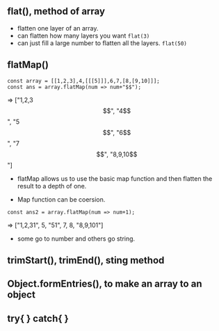 ## flat(), method of array

- flatten one layer of an array.
- can flatten how many layers you want ```flat(3)```
- can just fill a large number to flatten all the layers. ```flat(50)```


## flatMap()

```
const array = [[1,2,3],4,[[[5]]],6,7,[8,[9,10]]];
const ans = array.flatMap(num => num+"$$");
```

=> ["1,2,3$$", "4$$", "5$$", "6$$", "7$$", "8,9,10$$"]

- flatMap allows us to use the basic map function and then flatten the result to  a depth of one.

- Map function can be coersion.
```
const ans2 = array.flatMap(num => num+1);
```
=> ["1,2,31", 5, "51", 7, 8, "8,9,101"]

- some go to number and others go string.

## trimStart(), trimEnd(), sting method


## Object.formEntries(), to make an array to an object

## try{  } catch{  }
